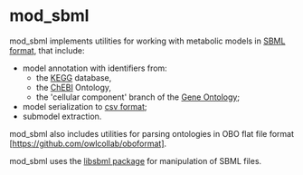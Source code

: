 # mod_sbml

mod_sbml implements utilities for working with metabolic models in [SBML format](http://sbml.org), 
that include:
 - model annotation with identifiers from:
    * the [KEGG](http://www.genome.jp/kegg) database, 
    * the [ChEBI](http://www.ebi.ac.uk/chebi/) Ontology,
    * the 'cellular component' branch of the [Gene Ontology](http://geneontology.org/);
 - model serialization to [csv format](https://en.wikipedia.org/wiki/Comma-separated_values);
 - submodel extraction.
 
mod_sbml also includes utilities for parsing ontologies in OBO flat file format [https://github.com/owlcollab/oboformat].
 
mod_sbml uses the [libsbml package](http://sbml.org/Software/libSBML) for manipulation of SBML files.

